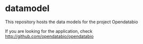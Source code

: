 # datamodel
This repository hosts the data models for the project Opendatabio

If you are looking for the application, check http://github.com/opendatabio/opendatabio
